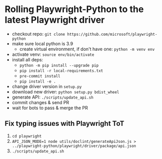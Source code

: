 # Rolling Playwright-Python to the latest Playwright driver

* checkout repo: `git clone https://github.com/microsoft/playwright-python`
* make sure local python is 3.9
    * create virtual environment, if don't have one: `python -m venv env`
* activate venv: `source env/bin/activate`
* install all deps:
     - `python -m pip install --upgrade pip`
     - `pip install -r local-requirements.txt`
     - `pre-commit install`
     - `pip install -e .`
* change driver version in `setup.py`
* download new driver: `python setup.py bdist_wheel`
* generate API: `./scripts/update_api.sh`
* commit changes & send PR
* wait for bots to pass & merge the PR


## Fix typing issues with Playwright ToT

1. `cd playwright`
1. `API_JSON_MODE=1 node utils/doclint/generateApiJson.js > ../playwright-python/playwright/driver/package/api.json`
1. `./scripts/update_api.sh`
